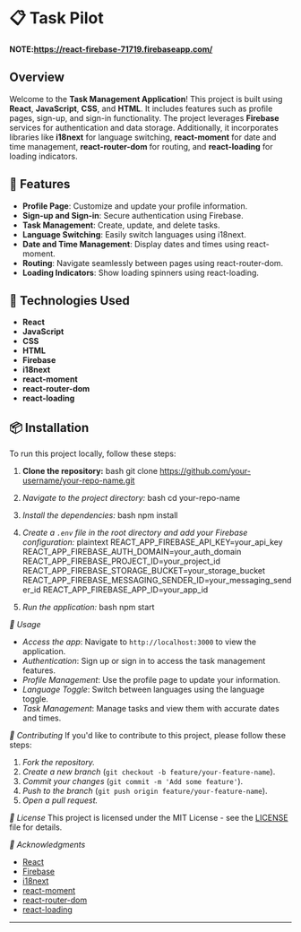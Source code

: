 # 📋 Task Pilot

**NOTE:https://react-firebase-71719.firebaseapp.com/**

## Overview

Welcome to the **Task Management Application**! This project is built using **React**, **JavaScript**, **CSS**, and **HTML**. It includes features such as profile pages, sign-up, and sign-in functionality. The project leverages **Firebase** services for authentication and data storage. Additionally, it incorporates libraries like **i18next** for language switching, **react-moment** for date and time management, **react-router-dom** for routing, and **react-loading** for loading indicators.

## 🎯 Features

- **Profile Page**: Customize and update your profile information.
- **Sign-up and Sign-in**: Secure authentication using Firebase.
- **Task Management**: Create, update, and delete tasks.
- **Language Switching**: Easily switch languages using i18next.
- **Date and Time Management**: Display dates and times using react-moment.
- **Routing**: Navigate seamlessly between pages using react-router-dom.
- **Loading Indicators**: Show loading spinners using react-loading.

## 🚀 Technologies Used

- **React**
- **JavaScript**
- **CSS**
- **HTML**
- **Firebase**
- **i18next**
- **react-moment**
- **react-router-dom**
- **react-loading**

## 📦 Installation

To run this project locally, follow these steps:

1. **Clone the repository:**
   bash
   git clone https://github.com/your-username/your-repo-name.git

2. _Navigate to the project directory:_
   bash
   cd your-repo-name

3. _Install the dependencies:_
   bash
   npm install

4. _Create a `.env` file in the root directory and add your Firebase configuration:_
   plaintext
   REACT_APP_FIREBASE_API_KEY=your_api_key
   REACT_APP_FIREBASE_AUTH_DOMAIN=your_auth_domain
   REACT_APP_FIREBASE_PROJECT_ID=your_project_id
   REACT_APP_FIREBASE_STORAGE_BUCKET=your_storage_bucket
   REACT_APP_FIREBASE_MESSAGING_SENDER_ID=your_messaging_sender_id
   REACT_APP_FIREBASE_APP_ID=your_app_id

5. _Run the application:_
   bash
   npm start

_📘 Usage_

- _Access the app_: Navigate to `http://localhost:3000` to view the application.
- _Authentication_: Sign up or sign in to access the task management features.
- _Profile Management_: Use the profile page to update your information.
- _Language Toggle_: Switch between languages using the language toggle.
- _Task Management_: Manage tasks and view them with accurate dates and times.

_🌟 Contributing_
If you'd like to contribute to this project, please follow these steps:

1. _Fork the repository._
2. _Create a new branch_ (`git checkout -b feature/your-feature-name`).
3. _Commit your changes_ (`git commit -m 'Add some feature'`).
4. _Push to the branch_ (`git push origin feature/your-feature-name`).
5. _Open a pull request._

_📜 License_
This project is licensed under the MIT License - see the [LICENSE](LICENSE) file for details.

_🎉 Acknowledgments_

- [React](https://reactjs.org/)
- [Firebase](https://firebase.google.com/)
- [i18next](https://www.i18next.com/)
- [react-moment](https://github.com/headzoo/react-moment)
- [react-router-dom](https://reactrouter.com/)
- [react-loading](https://www.npmjs.com/package/react-loading)

---
